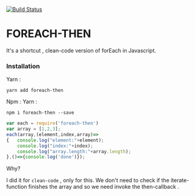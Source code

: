 
[![Build Status](https://travis-ci.org/rokity/foreach-then.svg?branch=master)](https://travis-ci.org/rokity/foreach-then)

# FOREACH-THEN

It's a shortcut , clean-code version of forEach in Javascript.

### Installation

Yarn :
```
yarn add foreach-then
```
Npm :
Yarn :
```
npm i foreach-then --save
```

```javascript
var each = require('foreach-then')
var array = [1,2,3];
each(array,(element,index,array)=>
{   console.log("element:"+element);
    console.log("index:"+index);
    console.log("array.length:"+array.length);
},()=>{console.log('done')});
```

Why?

I did it for `clean-code` , only for this.
We don't need to check if the iterate-function finishes the array and so we need invoke the then-callback .